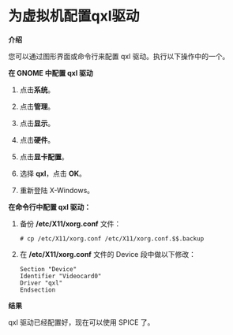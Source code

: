 # 为虚拟机配置qxl驱动

**介绍**

您可以通过图形界面或命令行来配置 qxl 驱动。执行以下操作中的一个。


**在 GNOME 中配置 qxl 驱动**

1. 点击**系统**。

2. 点击**管理**。

3. 点击**显示**。

4. 点击**硬件**。

5. 点击**显卡配置**。

6. 选择 **qxl**，点击 **OK**。

7. 重新登陆 X-Windows。


**在命令行中配置 qxl 驱动：**

1. 备份 **/etc/X11/xorg.conf** 文件：

    ```
    # cp /etc/X11/xorg.conf /etc/X11/xorg.conf.$$.backup
    ```

2. 在 **/etc/X11/xorg.conf** 文件的 Device 段中做以下修改：

    ```
    Section "Device"
    Identifier "Videocard0"
    Driver "qxl"
    Endsection
    ```

**结果**

qxl 驱动已经配置好，现在可以使用 SPICE 了。
